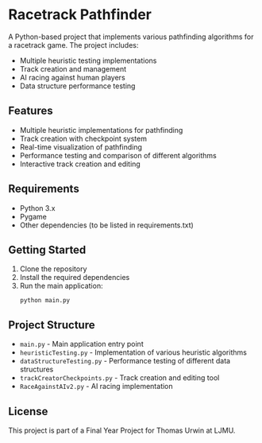 # Racetrack Pathfinder

A Python-based project that implements various pathfinding algorithms for a racetrack game. The project includes:

- Multiple heuristic testing implementations
- Track creation and management
- AI racing against human players
- Data structure performance testing

## Features

- Multiple heuristic implementations for pathfinding
- Track creation with checkpoint system
- Real-time visualization of pathfinding
- Performance testing and comparison of different algorithms
- Interactive track creation and editing

## Requirements

- Python 3.x
- Pygame
- Other dependencies (to be listed in requirements.txt)

## Getting Started

1. Clone the repository
2. Install the required dependencies
3. Run the main application:
   ```
   python main.py
   ```

## Project Structure

- `main.py` - Main application entry point
- `heuristicTesting.py` - Implementation of various heuristic algorithms
- `dataStructureTesting.py` - Performance testing of different data structures
- `trackCreatorCheckpoints.py` - Track creation and editing tool
- `RaceAgainstAIv2.py` - AI racing implementation

## License

This project is part of a Final Year Project for Thomas Urwin at LJMU. 